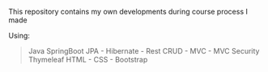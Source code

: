 This repository contains my own developments during course process I made

Using:
> Java
> SpringBoot
> JPA - Hibernate - Rest CRUD - MVC - MVC Security
> Thymeleaf
> HTML - CSS - Bootstrap
